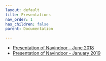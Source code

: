 ```yaml
---
layout: default
title: Presentations
nav_order: 1
has_children: false
parent: Documentation

---
```


<ul>
	<li>
		<a href="http://dev.mobility.deustotech.eu/Navindoor/" target="_blank">Presentation of Navindoor - June 2018</a>
	</li>
	<li>
		<a href="https://slides.com/deyvissjesusoroya/navindoor/fullscreen" target="_blank">Presentation of Navindoor - January 2019</a>
	</li>
</ul>